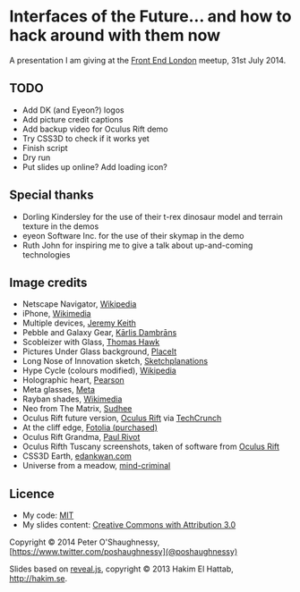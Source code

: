 # Interfaces of the Future... and how to hack around with them now

A presentation I am giving at the [Front End London](http://www.frontendlondon.co.uk) meetup, 31st July 2014.


## TODO

* Add DK (and Eyeon?) logos
* Add picture credit captions
* Add backup video for Oculus Rift demo
* Try CSS3D to check if it works yet
* Finish script
* Dry run
* Put slides up online? Add loading icon?


## Special thanks

* Dorling Kindersley for the use of their t-rex dinosaur model and terrain texture in the demos
* eyeon Software Inc. for the use of their skymap in the demo
* Ruth John for inspiring me to give a talk about up-and-coming technologies


## Image credits

* Netscape Navigator, [Wikipedia](http://en.wikipedia.org/wiki/File:Netscape_Navigator.png)
* iPhone, [Wikimedia](http://upload.wikimedia.org/wikipedia/commons/6/62/A_White_iPhone_3G_displaying_virtual_keyboard_in_portrait_mode.jpg)
* Multiple devices, [Jeremy Keith](http://en.wikipedia.org/wiki/Digital_omnivore#mediaviewer/File:Cuddling_with_multiple_devices.jpg)
* Pebble and Galaxy Gear, [Kārlis Dambrāns](https://www.flickr.com/photos/janitors/10345415843/)
* Scobleizer with Glass, [Thomas Hawk](https://www.flickr.com/photos/thomashawk/14259298346)
* Pictures Under Glass background, [PlaceIt](https://placeit.net/)
* Long Nose of Innovation sketch, [Sketchplanations](http://www.sketchplanations.com/post/60700964916/the-long-nose-of-innovation-bill-buxton-i-love)
* Hype Cycle (colours modified), [Wikipedia](http://en.wikipedia.org/wiki/Hype_cycle)
* Holographic heart, [Pearson](http://youtu.be/yQRdIZR_LYY)
* Meta glasses, [Meta](http://www.spaceglasses.com)
* Rayban shades, [Wikimedia](http://upload.wikimedia.org/wikipedia/commons/4/4b/RayBanAviator.jpg)
* Neo from The Matrix, [Sudhee](http://www.flickr.com/photos/sudhee/82891943)
* Oculus Rift future version, [Oculus Rift](http://www.oculusvr.com/) via [TechCrunch](http://techcrunch.com/2013/12/12/oculus-vr-raises-75-million-to-help-bring-virtual-reality-goggles-to-the-masses/)
* At the cliff edge, [Fotolia (purchased)](http://www.fotolia.com)
* Oculus Rift Grandma, [Paul Rivot](http://youtu.be/pAC5SeNH8jw)
* Oculus Rifth Tuscany screenshots, taken of software from [Oculus Rift](http://www.oculusvr.com/)
* CSS3D Earth, [edankwan.com](http://www.edankwan.com/lab/css3dEarth)
* Universe from a meadow, [mind-criminal](http://mind-criminal.deviantart.com/art/Universe-From-a-Meadow-257284639)


## Licence

* My code: [MIT](LICENSE)
* My slides content: [Creative Commons with Attribution 3.0](https://creativecommons.org/licenses/by/3.0/)

Copyright © 2014 Peter O'Shaughnessy, [https://www.twitter.com/poshaughnessy](@poshaughnessy)

Slides based on [reveal.js](http://lab.hakim.se/reveal-js/), copyright © 2013 Hakim El Hattab, http://hakim.se.
